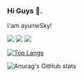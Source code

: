 ### Hi Guys 👋. 
I'am ayunwSky!

![](https://img.shields.io/badge/-Python-blue?style=flat-square&logo=Python)
![](https://img.shields.io/badge/-Kubernetes-blue?style=flat-square&logo=Kubernetes)
![](https://img.shields.io/badge/-CI/CD-blue?style=flat-square&logo=CI/CD)

[![Top Langs](https://github-readme-stats.vercel.app/api/top-langs/?username=ayunwSky&layout=compact)](https://github.com/ayunwSky/github-readme-stats)

![Anurag's GitHub stats](https://github-readme-stats.vercel.app/api?username=ayunwSky&show_icons=true&theme=radical)




<!--
**ayunwSky/ayunwSky** is a ✨ _special_ ✨ repository because its `README.md` (this file) appears on your GitHub profile.

Here are some ideas to get you started:

- 🔭 I’m currently working on ...
- 🌱 I’m currently learning ...
- 👯 I’m looking to collaborate on ...
- 🤔 I’m looking for help with ...
- 💬 Ask me about ...
- 📫 How to reach me: ...
- 😄 Pronouns: ...
- ⚡ Fun fact: ...
-->
